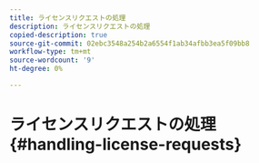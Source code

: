 ```yaml
---
title: ライセンスリクエストの処理
description: ライセンスリクエストの処理
copied-description: true
source-git-commit: 02ebc3548a254b2a6554f1ab34afbb3ea5f09bb8
workflow-type: tm+mt
source-wordcount: '9'
ht-degree: 0%

---
```


# ライセンスリクエストの処理{#handling-license-requests}
